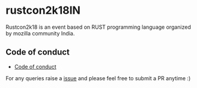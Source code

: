 # rustcon2k18IN
Rustcon2k18 is an event based on RUST programming language organized by mozilla community India.

## Code of conduct
* [Code of conduct](/Licence.md)

For any queries raise a [issue](https://github.com/rusthacks/rustcon2k18IN/issues) and please feel free to submit a PR anytime :)
